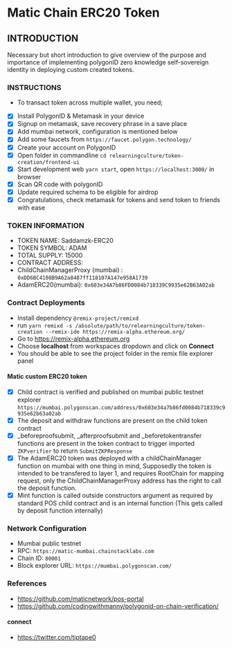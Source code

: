 # Matic Chain ERC20 Token

## INTRODUCTION
Necessary but short introduction to give overview of the purpose and importance of implementing polygonID zero knowledge self-sovereign identity in deploying custom created tokens.
### INSTRUCTIONS
* To transact token across multiple wallet, you need;

- [X] Install PolygonID & Metamask in your device
- [X] Signup on metamask, save recovery phrase in a save place
- [X] Add mumbai network, configuration is mentioned below
- [X] Add some faucets from `https://faucet.polygon.technology/`
- [X] Create your account on PolygonID
- [X] Open folder in commandline `cd relearningculture/token-creation/frontend-ui`
- [X] Start development web `yarn start`, open `https://localhost:3000/` in browser
- [X] Scan QR code with polygonID
- [X] Update required schema to be eligible for airdrop
- [X] Congratulations, check metamask for tokens and send token to friends with ease 

### TOKEN INFORMATION
* TOKEN NAME: Saddamzk-ERC20
* TOKEN SYMBOL: ADAM
* TOTAL SUPPLY: 15000
* CONTRACT ADDRESS: 
* ChildChainManagerProxy (mumbai) : `0xDD6BC4108B9A62a8487ff118107A147e958A1739`  
* AdamERC20(mumbai): `0x603e34A7b86FD0084b718339C9935e62B63A02ab`

### Contract Deployments
* Install dependency `@remix-project/remixd`
* run `yarn remixd -s /absolute/path/to/relearningculture/token-creation --remix-ide https://remix-alpha.ethereum.org/` 
* Go to https://remix-alpha.ethereum.org
* Choose **localhost** from workspaces dropdown and click on **Connect**
* You should be able to see the project folder in the remix file explorer panel

#### Matic custom ERC20 token

- [X] Child contract is verified and published on mumbai public testnet explorer `https://mumbai.polygonscan.com/address/0x603e34a7b86fd0084b718339c9935e62b63a02ab`
- [X] The deposit and withdraw functions are present on the child token contract
- [X] _beforeproofsubmit, _afterproofsubmit and  _beforetokentransfer functions are present in the token contract to trigger imported `ZKPverifier` to return `SubmitZKPResponse` 
- [X] The AdamERC20 token was deployed with a childChainManager function on mumbai with one thing in mind, Supposedly the token is intended to be transfered to layer 1, and requires RootChain for mapping request, only the ChildChainManagerProxy address has the right to call the deposit function.
- [X] Mint function is called outside constructors argument as required by standard POS child contract and is an internal function (This gets called by deposit function internally)

### Network Configuration
*   Mumbai public testnet
*   RPC: `https://matic-mumbai.chainstacklabs.com`
*   Chain ID: `80001`
*   Block explorer URL: `https://mumbai.polygonscan.com/`

### References
* https://github.com/maticnetwork/pos-portal 
* https://github.com/codingwithmanny/polygonid-on-chain-verification/

#### connect
* https://twitter.com/tiptape0
